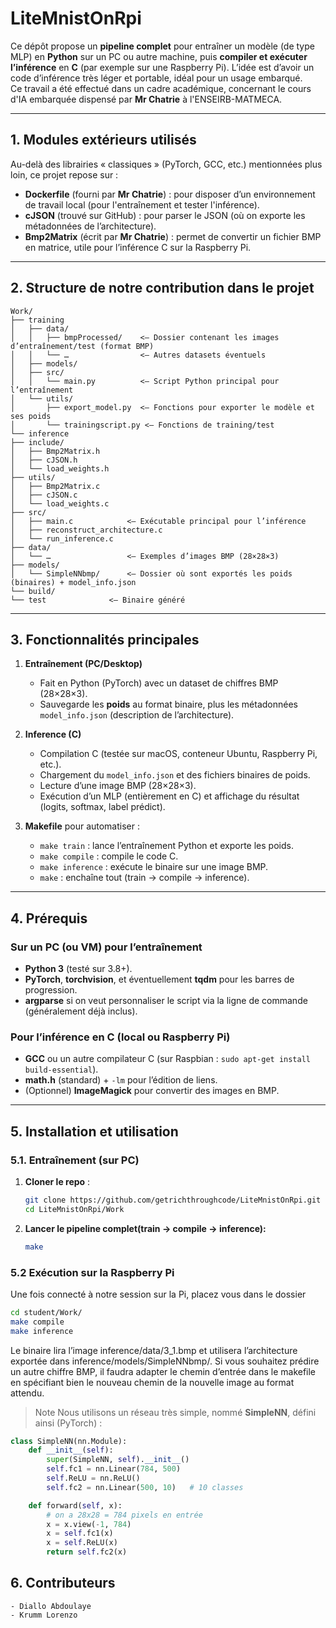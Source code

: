 # **LiteMnistOnRpi**

Ce dépôt propose un **pipeline complet** pour entraîner un modèle (de type MLP) en **Python** sur un PC ou autre machine, puis **compiler et exécuter l’inférence** en **C** (par exemple sur une Raspberry Pi). L’idée est d’avoir un code d’inférence très léger et portable, idéal pour un usage embarqué.  
Ce travail a été effectué dans un cadre académique, concernant le cours d'IA embarquée dispensé par **Mr Chatrie** à l'ENSEIRB-MATMECA.

---

## **1. Modules extérieurs utilisés**
Au-delà des librairies « classiques » (PyTorch, GCC, etc.) mentionnées plus loin, ce projet repose sur :

- **Dockerfile** (fourni par **Mr Chatrie**) : pour disposer d’un environnement de travail local (pour l'entraînement et tester l'inférence).
- **cJSON** (trouvé sur GitHub) : pour parser le JSON (où on exporte les métadonnées de l’architecture).
- **Bmp2Matrix** (écrit par **Mr Chatrie**) : permet de convertir un fichier BMP en matrice, utile pour l’inférence C sur la Raspberry Pi.

---

## **2. Structure de notre contribution dans le projet**
```plain text
Work/
├── training
│   ├── data/
│   │   ├── bmpProcessed/    <– Dossier contenant les images d’entraînement/test (format BMP)
│   │   └── …                <– Autres datasets éventuels
│   ├── models/
│   ├── src/
│   │   └── main.py          <– Script Python principal pour l’entraînement
│   └── utils/
│       ├── export_model.py  <– Fonctions pour exporter le modèle et ses poids
│       └── trainingscript.py <– Fonctions de training/test
└── inference
├── include/
│   ├── Bmp2Matrix.h
│   ├── cJSON.h
│   └── load_weights.h
├── utils/
│   ├── Bmp2Matrix.c
│   ├── cJSON.c
│   └── load_weights.c
├── src/
│   ├── main.c            <– Exécutable principal pour l’inférence
│   ├── reconstruct_architecture.c
│   └── run_inference.c
├── data/
│   └── …                 <– Exemples d’images BMP (28×28×3)
├── models/
│   └── SimpleNNbmp/      <– Dossier où sont exportés les poids (binaires) + model_info.json
└── build/
└── test              <– Binaire généré
```
---

## **3. Fonctionnalités principales**

1. **Entraînement (PC/Desktop)**
   - Fait en Python (PyTorch) avec un dataset de chiffres BMP (28×28×3).
   - Sauvegarde les **poids** au format binaire, plus les métadonnées `model_info.json` (description de l’architecture).

2. **Inference (C)**
   - Compilation C (testée sur macOS, conteneur Ubuntu, Raspberry Pi, etc.).
   - Chargement du `model_info.json` et des fichiers binaires de poids.
   - Lecture d’une image BMP (28×28×3).
   - Exécution d’un MLP (entièrement en C) et affichage du résultat (logits, softmax, label prédict).

3. **Makefile** pour automatiser :
   - `make train` : lance l’entraînement Python et exporte les poids.
   - `make compile` : compile le code C.
   - `make inference` : exécute le binaire sur une image BMP.
   - `make` : enchaîne tout (train → compile → inference).

---

## **4. Prérequis**

### Sur un PC (ou VM) pour l’entraînement

- **Python 3** (testé sur 3.8+).
- **PyTorch**, **torchvision**, et éventuellement **tqdm** pour les barres de progression.
- **argparse** si on veut personnaliser le script via la ligne de commande (généralement déjà inclus).

### Pour l’inférence en C (local ou Raspberry Pi)

- **GCC** ou un autre compilateur C (sur Raspbian : `sudo apt-get install build-essential`).
- **math.h** (standard) + `-lm` pour l’édition de liens.
- (Optionnel) **ImageMagick** pour convertir des images en BMP.

---

## **5. Installation et utilisation**

### 5.1. Entraînement (sur PC)

1. **Cloner le repo** :
   ```bash
   git clone https://github.com/getrichthroughcode/LiteMnistOnRpi.git
   cd LiteMnistOnRpi/Work
2. **Lancer le pipeline complet(train → compile → inference):**
    ```bash
    make
### 5.2 Exécution sur la Raspberry Pi 
Une fois connecté à notre session sur la Pi, placez vous dans le dossier 
```bash
cd student/Work/
make compile
make inference
```
Le binaire lira l’image inference/data/3_1.bmp et utilisera l’architecture exportée dans inference/models/SimpleNNbmp/.
Si vous souhaitez prédire un autre chiffre BMP, il faudra adapter le chemin d’entrée dans le makefile en spécifiant bien 
le nouveau chemin de la nouvelle image au format attendu. 
>Note
Nous utilisons un réseau très simple, nommé **SimpleNN**, défini ainsi (PyTorch) :
```python
class SimpleNN(nn.Module):
    def __init__(self):
        super(SimpleNN, self).__init__()
        self.fc1 = nn.Linear(784, 500)
        self.ReLU = nn.ReLU()
        self.fc2 = nn.Linear(500, 10)   # 10 classes

    def forward(self, x):
        # on a 28x28 = 784 pixels en entrée
        x = x.view(-1, 784)
        x = self.fc1(x)
        x = self.ReLU(x)
        return self.fc2(x)
``` 
## **6. Contributeurs**
    - Diallo Abdoulaye
    - Krumm Lorenzo